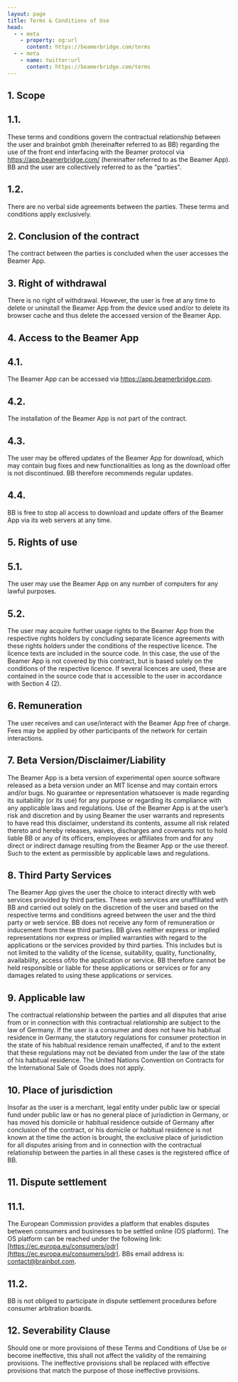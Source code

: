```yaml
---
layout: page
title: Terms & Conditions of Use
head:
  - - meta
    - property: og:url
      content: https://beamerbridge.com/terms
  - - meta
    - name: twitter:url
      content: https://beamerbridge.com/terms
---
```


## 1. Scope

## 1.1.

These terms and conditions govern the contractual relationship between the user and brainbot gmbh (hereinafter referred to as BB) regarding the use of the front end interfacing with the Beamer protocol via https://app.beamerbridge.com/ (hereinafter referred to as the Beamer App). BB and the user are collectively referred to as the "parties".

## 1.2.

There are no verbal side agreements between the parties. These terms and conditions apply exclusively.

## 2. Conclusion of the contract

The contract between the parties is concluded when the user accesses the Beamer App.

## 3. Right of withdrawal

There is no right of withdrawal. However, the user is free at any time to delete or uninstall the Beamer App from the device used and/or to delete its browser cache and thus delete the accessed version of the Beamer App.

## 4. Access to the Beamer App

## 4.1.

The Beamer App can be accessed via https://app.beamerbridge.com.

## 4.2.

The installation of the Beamer App is not part of the contract.

## 4.3.

The user may be offered updates of the Beamer App for download, which may contain bug fixes and new functionalities as long as the download offer is not discontinued. BB therefore recommends regular updates.

## 4.4.

BB is free to stop all access to download and update offers of the Beamer App via its web servers at any time.

## 5. Rights of use

## 5.1.

The user may use the Beamer App on any number of computers for any lawful purposes.

## 5.2.

The user may acquire further usage rights to the Beamer App from the respective rights holders by concluding separate licence agreements with these rights holders under the conditions of the respective licence. The licence texts are included in the source code. In this case, the use of the Beamer App is not covered by this contract, but is based solely on the conditions of the respective licence. If several licences are used, these are contained in the source code that is accessible to the user in accordance with Section 4 (2).

## 6. Remuneration

The user receives and can use/interact with the Beamer App free of charge. Fees may be applied by other participants of the network for certain interactions.

## 7. Beta Version/Disclaimer/Liability

The Beamer App is a beta version of experimental open source software released as a beta version under an MIT license and may contain errors and/or bugs. No guarantee or representation whatsoever is made regarding its suitability (or its use) for any purpose or regarding its compliance with any applicable laws and regulations. Use of the Beamer App is at the user’s risk and discretion and by using Beamer the user warrants and represents to have read this disclaimer, understand its contents, assume all risk related thereto and hereby releases, waives, discharges and covenants not to hold liable BB or any of its officers, employees or affiliates from and for any direct or indirect damage resulting from the Beamer App or the use thereof. Such to the extent as permissible by applicable laws and regulations.

## 8. Third Party Services

The Beamer App gives the user the choice to interact directly with web services provided by third parties. These web services are unaffiliated with BB and carried out solely on the discretion of the user and based on the respective terms and conditions agreed between the user and the third party or web service. BB does not receive any form of remuneration or inducement from these third parties. BB gives neither express or implied representations nor express or implied warranties with regard to the applications or the services provided by third parties. This includes but is not limited to the validity of the license, suitability, quality, functionality, availability, access of/to the application or service. BB therefore cannot be held responsible or liable for these applications or services or for any damages related to using these applications or services.

## 9. Applicable law

The contractual relationship between the parties and all disputes that arise from or in connection with this contractual relationship are subject to the law of Germany. If the user is a consumer and does not have his habitual residence in Germany, the statutory regulations for consumer protection in the state of his habitual residence remain unaffected, if and to the extent that these regulations may not be deviated from under the law of the state of his habitual residence. The United Nations Convention on Contracts for the International Sale of Goods does not apply.

## 10. Place of jurisdiction

Insofar as the user is a merchant, legal entity under public law or special fund under public law or has no general place of jurisdiction in Germany, or has moved his domicile or habitual residence outside of Germany after conclusion of the contract, or his domicile or habitual residence is not known at the time the action is brought, the exclusive place of jurisdiction for all disputes arising from and in connection with the contractual relationship between the parties in all these cases is the registered office of BB.

## 11. Dispute settlement

## 11.1.

The European Commission provides a platform that enables disputes between consumers and businesses to be settled online (OS platform). The OS platform can be reached under the following link: [https://ec.europa.eu/consumers/odr](https://ec.europa.eu/consumers/odr). BBs email address is: [contact@brainbot.com](mailto:contact@brainbot.com).

## 11.2.

BB is not obliged to participate in dispute settlement procedures before consumer arbitration boards.

## 12. Severability Clause

Should one or more provisions of these Terms and Conditions of Use be or become ineffective, this shall not affect the validity of the remaining provisions. The ineffective provisions shall be replaced with effective provisions that match the purpose of those ineffective provisions.
